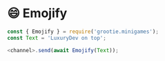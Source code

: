 # 😄 Emojify 

```js
const { Emojify } = require('grootie.minigames');
const Text = 'LuxuryDev on top';

<channel>.send(await Emojify(Text));
```
